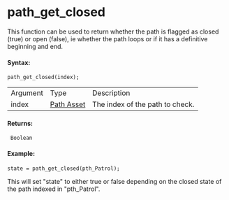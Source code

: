 # path_get_closed

This function can be used to return whether the path is flagged as
closed (true) or open (false), ie whether the path loops or if it has a
definitive beginning and end.

#### Syntax:

``` gml
path_get_closed(index);
```

|          |                                                            |                                 |
|----------|------------------------------------------------------------|---------------------------------|
| Argument | Type                                                       | Description                     |
| index    |  [Path Asset](../../../../../The_Asset_Editors/Paths)  | The index of the path to check. |

#### Returns:

``` gml
 Boolean
```

#### Example:

``` gml
state = path_get_closed(pth_Patrol);
```

This will set "state" to either true or false depending on the closed
state of the path indexed in "pth_Patrol".
